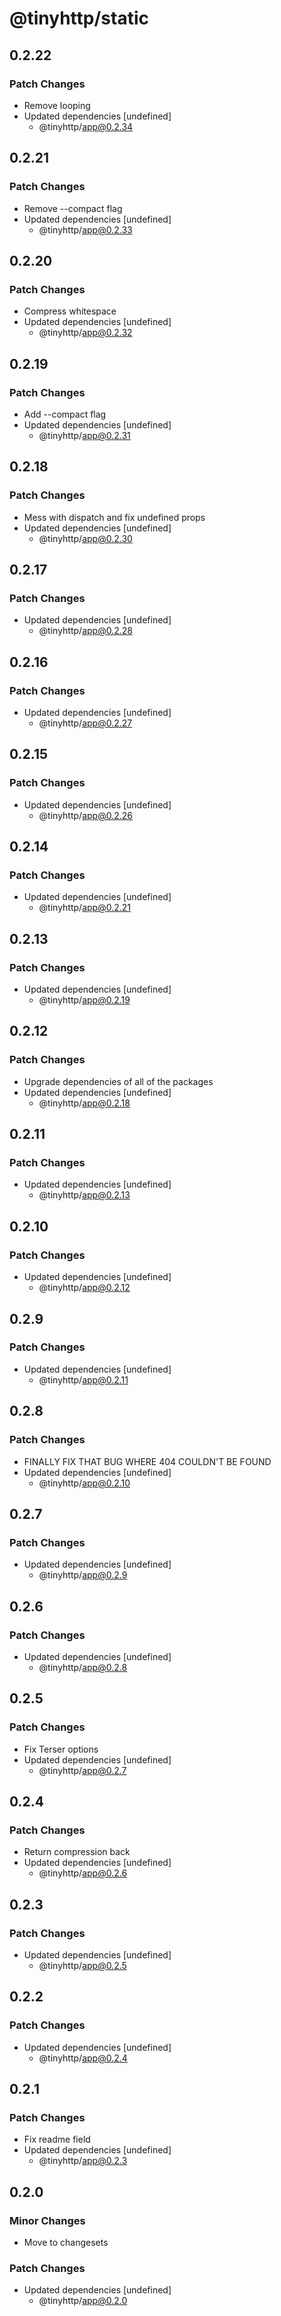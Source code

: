 # @tinyhttp/static

## 0.2.22

### Patch Changes

- Remove looping
- Updated dependencies [undefined]
  - @tinyhttp/app@0.2.34

## 0.2.21

### Patch Changes

- Remove --compact flag
- Updated dependencies [undefined]
  - @tinyhttp/app@0.2.33

## 0.2.20

### Patch Changes

- Compress whitespace
- Updated dependencies [undefined]
  - @tinyhttp/app@0.2.32

## 0.2.19

### Patch Changes

- Add --compact flag
- Updated dependencies [undefined]
  - @tinyhttp/app@0.2.31

## 0.2.18

### Patch Changes

- Mess with dispatch and fix undefined props
- Updated dependencies [undefined]
  - @tinyhttp/app@0.2.30

## 0.2.17

### Patch Changes

- Updated dependencies [undefined]
  - @tinyhttp/app@0.2.28

## 0.2.16

### Patch Changes

- Updated dependencies [undefined]
  - @tinyhttp/app@0.2.27

## 0.2.15

### Patch Changes

- Updated dependencies [undefined]
  - @tinyhttp/app@0.2.26

## 0.2.14

### Patch Changes

- Updated dependencies [undefined]
  - @tinyhttp/app@0.2.21

## 0.2.13

### Patch Changes

- Updated dependencies [undefined]
  - @tinyhttp/app@0.2.19

## 0.2.12

### Patch Changes

- Upgrade dependencies of all of the packages
- Updated dependencies [undefined]
  - @tinyhttp/app@0.2.18

## 0.2.11

### Patch Changes

- Updated dependencies [undefined]
  - @tinyhttp/app@0.2.13

## 0.2.10

### Patch Changes

- Updated dependencies [undefined]
  - @tinyhttp/app@0.2.12

## 0.2.9

### Patch Changes

- Updated dependencies [undefined]
  - @tinyhttp/app@0.2.11

## 0.2.8

### Patch Changes

- FINALLY FIX THAT BUG WHERE 404 COULDN'T BE FOUND
- Updated dependencies [undefined]
  - @tinyhttp/app@0.2.10

## 0.2.7

### Patch Changes

- Updated dependencies [undefined]
  - @tinyhttp/app@0.2.9

## 0.2.6

### Patch Changes

- Updated dependencies [undefined]
  - @tinyhttp/app@0.2.8

## 0.2.5

### Patch Changes

- Fix Terser options
- Updated dependencies [undefined]
  - @tinyhttp/app@0.2.7

## 0.2.4

### Patch Changes

- Return compression back
- Updated dependencies [undefined]
  - @tinyhttp/app@0.2.6

## 0.2.3

### Patch Changes

- Updated dependencies [undefined]
  - @tinyhttp/app@0.2.5

## 0.2.2

### Patch Changes

- Updated dependencies [undefined]
  - @tinyhttp/app@0.2.4

## 0.2.1

### Patch Changes

- Fix readme field
- Updated dependencies [undefined]
  - @tinyhttp/app@0.2.3

## 0.2.0

### Minor Changes

- Move to changesets

### Patch Changes

- Updated dependencies [undefined]
  - @tinyhttp/app@0.2.0
